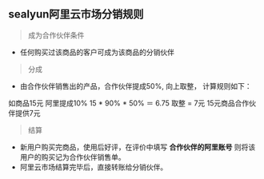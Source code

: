 ## sealyun阿里云市场分销规则

> 成为合作伙伴条件

* 任何购买过该商品的客户可成为该商品的分销伙伴

> 分成

* 由合作伙伴销售出的产品，合作伙伴提成50%, 向上取整， 计算规则如下：

如商品15元  阿里提成10%
15 * 90% * 50% ＝ 6.75  取整 = 7元 15元商品合作伙伴提供7元

> 结算

* 新用户购买完商品，使用后好评，在评价中填写 **合作伙伴的阿里账号** 则将该用户的购买记为合作伙伴销售单。
* 阿里云市场结算完毕后，直接转账给分销伙伴。
